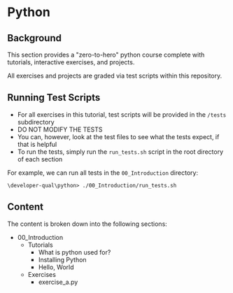 # Python

## Background

This section provides a "zero-to-hero" python course complete with tutorials, interactive exercises, and projects.

All exercises and projects are graded via test scripts within this repository.

## Running Test Scripts

- For all exercises in this tutorial, test scripts will be provided in the `/tests` subdirectory
- DO NOT MODIFY THE TESTS
- You can, however, look at the test files to see what the tests expect, if that is helpful
- To run the tests, simply run the `run_tests.sh` script in the root directory of each section

For example, we can run all tests in the `00_Introduction` directory:

```
\developer-qual\python> ./00_Introduction/run_tests.sh
```

## Content

The content is broken down into the following sections:

- 00_Introduction
    - Tutorials
        - What is python used for?
        - Installing Python
        - Hello, World
    - Exercises
        - exercise_a.py
